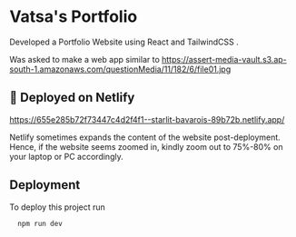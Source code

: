 
# Vatsa's Portfolio

Developed a Portfolio Website using React and TailwindCSS . 

Was asked to make a web app similar to
https://assert-media-vault.s3.ap-south-1.amazonaws.com/questionMedia/11/182/6/file01.jpg




## 🔗 Deployed on Netlify

https://655e285b72f73447c4d2f4f1--starlit-bavarois-89b72b.netlify.app/





Netlify sometimes expands the content of the website post-deployment. Hence, if the website seems zoomed in, kindly zoom out to 75%-80% on your laptop or PC accordingly.


## Deployment

To deploy this project run

```bash
  npm run dev
```


 
